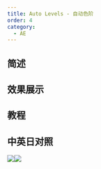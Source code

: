 ```yaml
---
title: Auto Levels - 自动色阶
order: 4
category:
  - AE
---
```


## 简述

## 效果展示

## 教程

## 中英日对照

![](https://mir.yuelili.com/wp-content/uploads/user/AE/effects/AE-Effects-Color-Auto_Levels.png)![](https://mir.yuelili.com/wp-content/uploads/user/AE/effects/AE-Effects-Color-Auto_Levels_cn.png)
